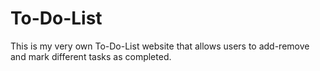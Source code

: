 # To-Do-List
This is my very own To-Do-List website that allows users to add-remove and mark different tasks as completed.
